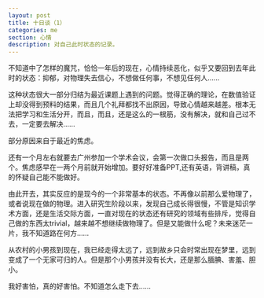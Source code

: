 ```yaml
---
layout: post
title: 十日谈（1）
categories: me
section: 心情
description: 对自己此时状态的记录。
---
```

不知道中了怎样的魔咒，恰恰一年后的现在，心情持续恶化，似乎又要回到去年此时的状态：抑郁，对物理失去信心，不想做任何事，不想见任何人……

这种状态很大一部分归结为最近课题上遇到的问题。觉得正确的理论，在数值验证上却没得到预料的结果，而且几个礼拜都找不出原因，导致心情越来越差。根本无法把学习和生活分开，而且，而且，还是这么的一根筋，没有解决，就和自己过不去，一定要去解决……

部分原因来自于最近的焦虑。

还有一个月左右就要去广州参加一个学术会议，会第一次做口头报告，而且是两个。焦虑感早在一两个月前就开始增加。要好好准备PPT,还有英语，背讲稿，真的怀疑自己能不能做好。

由此开去，其实反应的是现今的一个非常基本的状态。不再像以前那么爱物理了，或者说现在做的物理。进入研究生阶段以来，发现自己成长得很慢，不管是知识学术方面，还是生活交际方面，一直对现在的状态还有研究的领域有些排斥，觉得自己做的东西太trivial，越来越不想继续做物理了。但是又能做什么呢？未来迷茫一片，我不知道路在何方……

从农村的小男孩到现在，我已经走得太远了，远到故乡只会时常出现在梦里，远到变成了一个无家可归的人。但是那个小男孩并没有长大，还是那么腼腆、害羞、胆小。

我好害怕，真的好害怕。不知道怎么走下去……